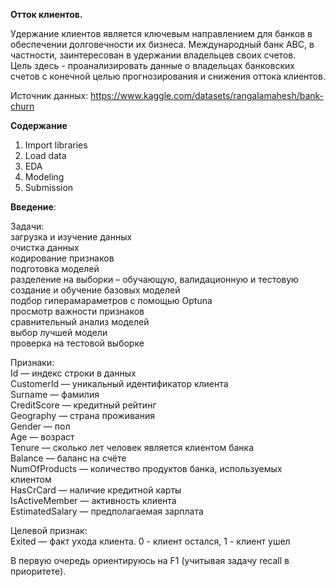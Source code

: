 **Отток клиентов.** 

Удержание клиентов является ключевым направлением для банков в обеспечении долговечности их бизнеса. Международный банк ABC, в частности, заинтересован в удержании владельцев своих счетов. \
Цель здесь - проанализировать данные о владельцах банковских счетов с конечной целью прогнозирования и снижения оттока клиентов.

Источник данных: https://www.kaggle.com/datasets/rangalamahesh/bank-churn

**Содержание**
1. Import libraries
2. Load data
3. EDA
4. Modeling
5. Submission

**Введение**: 

Задачи:\
загрузка и изучение данных \
очистка данных \
кодирование признаков \
подготовка моделей \
разделение на выборки – обучающую, валидационную и тестовую \
создание и обучение базовых моделей \
подбор гиперамараметров с помощью Optuna \
просмотр важности признаков \
сравнительный анализ моделей \
выбор лучшей модели \
проверка на тестовой выборке

Признаки:\
Id — индекс строки в данных \
CustomerId — уникальный идентификатор клиента \
Surname — фамилия \
CreditScore — кредитный рейтинг \
Geography — страна проживания \
Gender — пол \
Age — возраст \
Tenure — сколько лет человек является клиентом банка \
Balance — баланс на счёте \
NumOfProducts — количество продуктов банка, используемых клиентом \
HasCrCard — наличие кредитной карты \
IsActiveMember — активность клиента \
EstimatedSalary — предполагаемая зарплата 

Целевой признак:\
Exited — факт ухода клиента. 0 - клиент остался, 1 - клиент ушел

В первую очередь ориентируюсь на F1 (учитывая задачу recall в приоритете).
